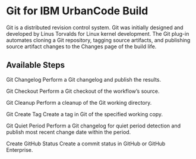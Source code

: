 
Git for IBM UrbanCode Build
===========================

Git is a distributed revision control system. Git was initially designed and developed by Linus Torvalds for Linux kernel development. The Git plug-in automates cloning a Git repository, tagging source artifacts, and publishing source artifact changes to the Changes page of the build life.


Available Steps
---------------

Git Changelog Perform a Git changelog and publish the results.

Git Checkout Perform a Git checkout of the workflow’s source.

Git Cleanup Perform a cleanup of the Git working directory.

Git Create Tag Create a tag in Git of the specified working copy.

Git Quiet Period Perform a Git changelog for quiet period detection and publish most recent change date within the period.

Create GitHub Status Create a commit status in GitHub or GitHub Enterprise.


